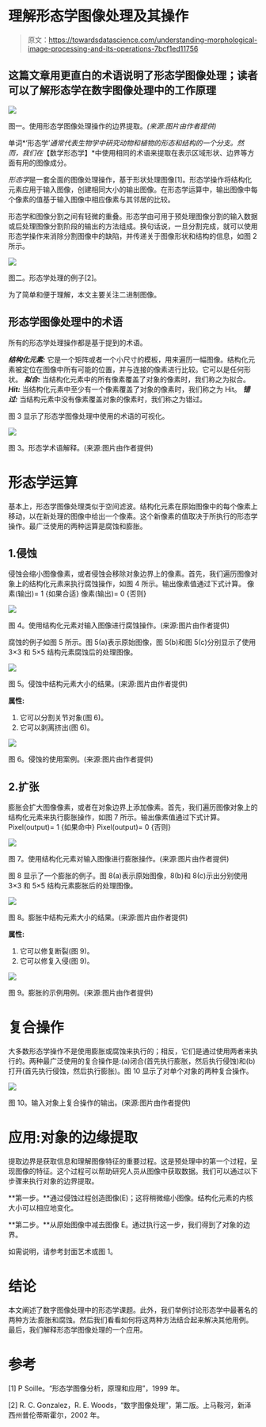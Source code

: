 # 理解形态学图像处理及其操作

> 原文：<https://towardsdatascience.com/understanding-morphological-image-processing-and-its-operations-7bcf1ed11756>

## 这篇文章用更直白的术语说明了形态学图像处理；读者可以了解形态学在数字图像处理中的工作原理

![](img/192ff188d083682b58e3dc96354760b1.png)

图一。使用形态学图像处理操作的边界提取。*(来源:图片由作者提供)*

单词*‘形态学’*通常代表生物学中研究动物和植物的形态和结构的一个分支。然而，我们在*【数学形态学】*中使用相同的术语来提取在表示区域形状、边界等方面有用的图像成分。

*形态学*是一套全面的图像处理操作，基于形状处理图像[1]。形态学操作将结构化元素应用于输入图像，创建相同大小的输出图像。在形态学运算中，输出图像中每个像素的值基于输入图像中相应像素与其邻居的比较。

形态学和图像分割之间有轻微的重叠。形态学由可用于预处理图像分割的输入数据或后处理图像分割阶段的输出的方法组成。换句话说，一旦分割完成，就可以使用形态学操作来消除分割图像中的缺陷，并传递关于图像形状和结构的信息，如图 2 所示。

![](img/bec7f9a10d3e6a36cc9671c9e58d8077.png)

图二。形态学处理的例子[2]。

为了简单和便于理解，本文主要关注二进制图像。

## 形态学图像处理中的术语

所有的形态学处理操作都是基于提到的术语。

***结构化元素:*** 它是一个矩阵或者一个小尺寸的模板，用来遍历一幅图像。结构化元素被定位在图像中所有可能的位置，并与连接的像素进行比较。它可以是任何形状。
***拟合:*** 当结构化元素中的所有像素覆盖了对象的像素时，我们称之为拟合。
***Hit:*** 当结构化元素中至少有一个像素覆盖了对象的像素时，我们称之为 Hit。
***错过:*** 当结构元素中没有像素覆盖对象的像素时，我们称之为错过。

图 3 显示了形态学图像处理中使用的术语的可视化。

![](img/32cf3a5bacc6768f1456ff62d29ab99b.png)

图 3。形态学术语解释。(来源:图片由作者提供)

# 形态学运算

基本上，形态学图像处理类似于空间滤波。结构化元素在原始图像中的每个像素上移动，以在新处理的图像中给出一个像素。这个新像素的值取决于所执行的形态学操作。最广泛使用的两种运算是腐蚀和膨胀。

## 1.侵蚀

侵蚀会缩小图像像素，或者侵蚀会移除对象边界上的像素。首先，我们遍历图像对象上的结构化元素来执行腐蚀操作，如图 4 所示。输出像素值通过下式计算。
像素(输出)= 1 {如果合适}
像素(输出)= 0 {否则}

![](img/7f23d9d1395fe439e378c448e9bbba6e.png)

图 4。使用结构化元素对输入图像进行腐蚀操作。(来源:图片由作者提供)

腐蚀的例子如图 5 所示。图 5(a)表示原始图像，图 5(b)和图 5(c)分别显示了使用 3×3 和 5×5 结构元素腐蚀后的处理图像。

![](img/924b26a64f57631e5ffba94c1312620b.png)

图 5。侵蚀中结构元素大小的结果。(来源:图片由作者提供)

**属性:**

1.  它可以分割关节对象(图 6)。
2.  它可以剥离挤出(图 6)。

![](img/3b7ee11852652551ac263e31bc7a0c77.png)

图 6。侵蚀的使用案例。(来源:图片由作者提供)

## 2.扩张

膨胀会扩大图像像素，或者在对象边界上添加像素。首先，我们遍历图像对象上的结构化元素来执行膨胀操作，如图 7 所示。输出像素值通过下式计算。
Pixel(output)= 1 {如果命中}
Pixel(output)= 0 {否则}

![](img/844caa558d8e0e772e871d6d790abf32.png)

图 7。使用结构化元素对输入图像进行膨胀操作。(来源:图片由作者提供)

图 8 显示了一个膨胀的例子。图 8(a)表示原始图像，8(b)和 8(c)示出分别使用 3×3 和 5×5 结构元素膨胀后的处理图像。

![](img/e281f23ce935c33e1dee054740fa8947.png)

图 8。膨胀中结构元素大小的结果。(来源:图片由作者提供)

**属性:**

1.  它可以修复断裂(图 9)。
2.  它可以修复入侵(图 9)。

![](img/5b7c8dbd0917f1c94d1dc67263dc4cb4.png)

图 9。膨胀的示例用例。(来源:图片由作者提供)

# 复合操作

大多数形态学操作不是使用膨胀或腐蚀来执行的；相反，它们是通过使用两者来执行的。两种最广泛使用的复合操作是:(a)闭合(首先执行膨胀，然后执行侵蚀)和(b)打开(首先执行侵蚀，然后执行膨胀)。图 10 显示了对单个对象的两种复合操作。

![](img/7fb3eb45f4526b3990ebb70a619b7151.png)

图 10。输入对象上复合操作的输出。(来源:图片由作者提供)

# 应用:对象的边缘提取

提取边界是获取信息和理解图像特征的重要过程。这是预处理中的第一个过程，呈现图像的特征。这个过程可以帮助研究人员从图像中获取数据。我们可以通过以下步骤来执行对象的边界提取。

**第一步。**通过侵蚀过程创造图像(E)；这将稍微缩小图像。结构化元素的内核大小可以相应地变化。

**第二步。**从原始图像中减去图像 E。通过执行这一步，我们得到了对象的边界。

如需说明，请参考封面艺术或图 1。

# 结论

本文阐述了数字图像处理中的形态学课题。此外，我们举例讨论形态学中最著名的两种方法:膨胀和腐蚀。然后我们看看如何将这两种方法结合起来解决其他用例。最后，我们解释形态学图像处理的一个应用。

# 参考

[1] P Soille。“形态学图像分析，原理和应用”，1999 年。

[2] R. C. Gonzalez，R. E. Woods，“数字图像处理”，第二版。上马鞍河，新泽西州普伦蒂斯霍尔，2002 年。